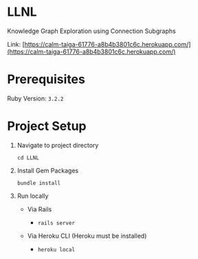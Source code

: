 # LLNL
Knowledge Graph Exploration using Connection Subgraphs

Link: [https://calm-taiga-61776-a8b4b3801c6c.herokuapp.com/](https://calm-taiga-61776-a8b4b3801c6c.herokuapp.com/)

# Prerequisites

Ruby Version: `3.2.2`

# Project Setup

1. Navigate to project directory

    `cd LLNL`

2. Install Gem Packages

    `bundle install`

3. Run locally

    - Via Rails

        - `rails server`

    - Via Heroku CLI (Heroku must be installed)

        - `heroku local`

